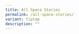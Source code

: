 ```yaml
---
title: All Space Stories
permalink: /all-space-stories/
variant: tiptap
description: ""
---
```

<p></p>